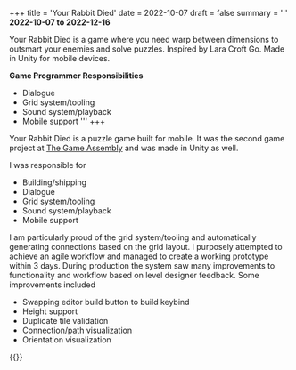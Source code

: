 +++
title = 'Your Rabbit Died'
date = 2022-10-07
draft = false
summary = '''
**2022-10-07 to 2022-12-16**

Your Rabbit Died is a game where you need warp between dimensions to outsmart your enemies and solve puzzles. Inspired by Lara Croft Go. Made in Unity for mobile devices.

**Game Programmer Responsibilities**
  *  Dialogue
  *  Grid system/tooling
  *  Sound system/playback
  *  Mobile support
'''
+++

Your Rabbit Died is a puzzle game built for mobile. It was the second game project 
at [The Game Assembly](https://thegameassembly.com) and was made in Unity as well.

I was responsible for
* Building/shipping
* Dialogue
* Grid system/tooling
* Sound system/playback
* Mobile support

I am particularly proud of the grid system/tooling and automatically generating 
connections based on the grid layout. I purposely attempted to achieve an agile 
workflow and managed to create a working prototype within 3 days. During production 
the system saw many improvements to functionality and workflow based on 
level designer feedback. Some improvements included
* Swapping editor build button to build keybind
* Height support
* Duplicate tile validation
* Connection/path visualization
* Orientation visualization

{{<youtube id="AMju0Vkug08" title="Your Rabbit Died trailer.">}}